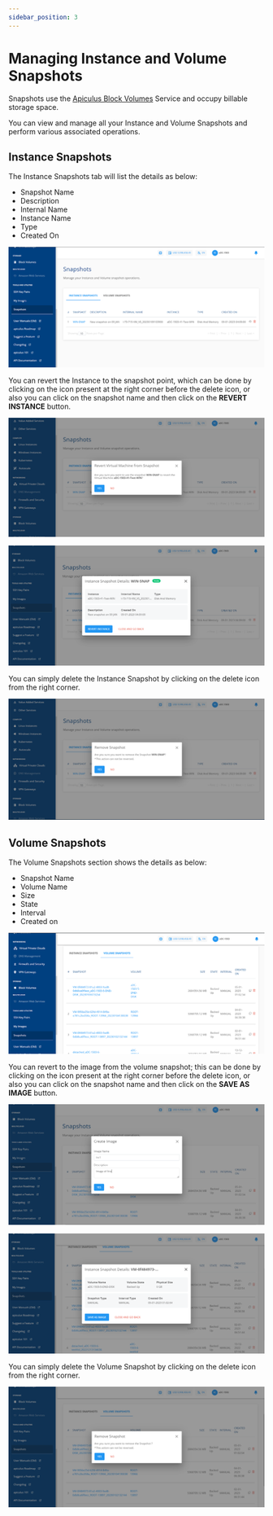 ```yaml
---
sidebar_position: 3
---
```

# Managing Instance and Volume Snapshots
Snapshots use the [Apiculus Block Volumes](/docs/Subscribers/Storage/BlockVolumes/AboutBlockVolumes) Service and occupy billable storage space.

You can view and manage all your Instance and Volume Snapshots and perform various associated operations.
## Instance Snapshots

The Instance Snapshots tab will list the details as below:

- Snapshot Name
- Description
- Internal Name
- Instance Name
- Type
- Created On

![Managing Instance and Volume Snapshots](img/ManagingInstanceandVolumeSnapshots1.png)

You can revert the Instance to the snapshot point, which can be done by clicking on the icon present at the right corner before the delete icon, or also you can click on the snapshot name and then click on the **REVERT INSTANCE** button.

![Managing Instance and Volume Snapshots](img/ManagingInstanceandVolumeSnapshots2.png)

![Managing Instance and Volume Snapshots](img/ManagingInstanceandVolumeSnapshots3.png)

You can simply delete the Instance Snapshot by clicking on the delete icon from the right corner.

![Managing Instance and Volume Snapshots](img/ManagingInstanceandVolumeSnapshots4.png)

## Volume Snapshots

The Volume Snapshots section shows the details as below:

- Snapshot Name
- Volume Name
- Size
- State
- Interval
- Created on

![Managing Instance and Volume Snapshots](img/ManagingInstanceandVolumeSnapshots5.png)

You can revert to the image from the volume snapshot; this can be done by clicking on the icon present at the right corner before the delete icon, or also you can click on the snapshot name and then click on the **SAVE AS IMAGE** button.

![Managing Instance and Volume Snapshots](img/ManagingInstanceandVolumeSnapshots6.png)

![Managing Instance and Volume Snapshots](img/ManagingInstanceandVolumeSnapshots7.png)

You can simply delete the Volume Snapshot by clicking on the delete icon from the right corner.

![Managing Instance and Volume Snapshots](img/ManagingInstanceandVolumeSnapshots8.png)